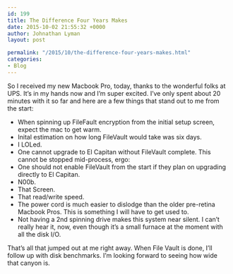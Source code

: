 ```yaml
---
id: 199
title: The Difference Four Years Makes
date: 2015-10-02 21:55:32 +0000
author: Johnathan Lyman
layout: post

permalink: "/2015/10/the-difference-four-years-makes.html"
categories:
- Blog
---
```

So I received my new Macbook Pro, today, thanks to the wonderful folks at UPS. It’s in my hands now and I’m super excited. I’ve only spent about 20 minutes with it so far and here are a few things that stand out to me from the start:

*   When spinning up FileFault encryption from the initial setup screen, expect the mac to get warm.
*   Inital estimation on how long FileVault would take was six days.
*   I LOLed.
*   One cannot upgrade to El Capitan without FileVault complete. This cannot be stopped mid-process, ergo:
*   One should not enable FileVault from the start if they plan on upgrading directly to El Capitan.
*   N00b.
*   That Screen.
*   That read/write speed.
*   The power cord is much easier to dislodge than the older pre-retina Macbook Pros. This is something I will have to get used to.
*   Not having a 2nd spinning drive makes this system near silent. I can’t really hear it, now, even though it’s a small furnace at the moment with all the disk I/O.

That’s all that jumped out at me right away. When File Vault is done, I’ll follow up with disk benchmarks. I’m looking forward to seeing how wide that canyon is.